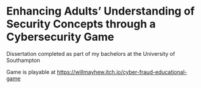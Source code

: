 # Enhancing Adults’ Understanding of Security Concepts through a Cybersecurity Game

Dissertation completed as part of my bachelors at the University of Southampton

Game is playable at https://willmayhew.itch.io/cyber-fraud-educational-game
